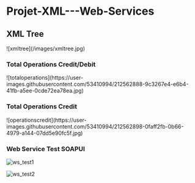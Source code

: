 # Projet-XML---Web-Services

<h2>XML Tree</h2>
![xmltree](/images/xmltree.jpg)

<h3>Total Operations Credit/Debit</h3>
![totaloperations](https://user-images.githubusercontent.com/53410994/212562888-9c3267e4-e6b4-41fb-a5ee-0cde72ea78ea.jpg)

<h3>Total Operations Credit</h3>
![operationscredit](https://user-images.githubusercontent.com/53410994/212562898-0faff2fb-0b66-4979-a144-07dd5e90fc5f.jpg)

<h3>Web Service Test SOAPUI</h3>

![ws_test1](https://user-images.githubusercontent.com/53410994/212562544-a5f1281c-eac0-499c-a6b7-8f56d8a59749.jpg)

![ws_test2](https://user-images.githubusercontent.com/53410994/212562556-cc949853-c732-4b63-9e40-9710bfddadbe.jpg)
